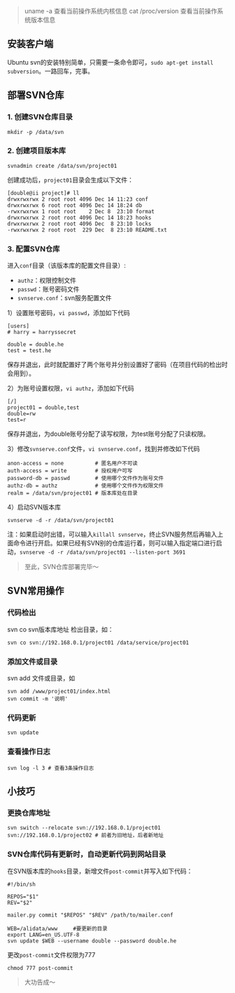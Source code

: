 > uname -a 查看当前操作系统内核信息
> cat /proc/version 查看当前操作系统版本信息

## 安装客户端

Ubuntu svn的安装特别简单，只需要一条命令即可，`sudo apt-get install subversion`。一路回车，完事。

## 部署SVN仓库

### 1. 创建SVN仓库目录

    mkdir -p /data/svn

### 2. 创建项目版本库
    
    svnadmin create /data/svn/project01
    
创建成功后，`project01`目录会生成以下文件：

    [double@ii project]# ll
    drwxrwxrwx 2 root root 4096 Dec 14 11:23 conf
    drwxrwxrwx 6 root root 4096 Dec 14 18:24 db
    -rwxrwxrwx 1 root root    2 Dec 8  23:10 format
    drwxrwxrwx 2 root root 4096 Dec 14 18:23 hooks
    drwxrwxrwx 2 root root 4096 Dec  8 23:10 locks
    -rwxrwxrwx 2 root root  229 Dec  8 23:10 README.txt
      
### 3. 配置SVN仓库

进入`conf`目录（该版本库的配置文件目录）:

* `authz`：权限控制文件
* `passwd`：账号密码文件
* `svnserve.conf`：svn服务配置文件

1）设置账号密码，`vi passwd`，添加如下代码

    [users]
    # harry = harryssecret
    
    double = double.he
    test = test.he
    
保存并退出，此时就配置好了两个账号并分别设置好了密码（在项目代码的检出时会用到）。

2）为账号设置权限，`vi authz`，添加如下代码

    [/]
    project01 = double,test
    double=rw
    test=r
    
保存并退出，为double账号分配了读写权限，为test账号分配了只读权限。

3）修改`svnserve.conf`文件，`vi svnserve.conf`，找到并修改如下代码

    anon-access = none          # 匿名用户不可读
    auth-access = write         # 授权用户可写
    password-db = passwd        # 使用哪个文件作为账号文件
    authz-db = authz            # 使用哪个文件作为权限文件
    realm = /data/svn/project01 # 版本库处在目录

4）启动SVN版本库

    svnserve -d -r /data/svn/project01
    
注：如果启动时出错，可以输入`killall svnserve`，终止SVN服务然后再输入上面命令进行开启。如果已经有SVN别的仓库运行着，则可以输入指定端口进行启动，`svnserve -d -r /data/svn/project01 --listen-port 3691`

> 至此，SVN仓库部署完毕～

## SVN常用操作

### 代码检出

svn co svn版本库地址 检出目录，如：

    svn co svn://192.168.0.1/project01 /data/service/project01
    
### 添加文件或目录

svn add 文件或目录，如

    svn add /www/project01/index.html
    svn commit -m '说明'
    
### 代码更新

    svn update
    
### 查看操作日志

    svn log -l 3 # 查看3条操作日志
    
## 小技巧

### 更换仓库地址

    svn switch --relocate svn://192.168.0.1/project01 svn://192.168.0.1/project02 # 前者为旧地址，后者新地址
    
### SVN仓库代码有更新时，自动更新代码到网站目录

在SVN版本库的`hooks`目录，新增文件`post-commit`并写入如下代码：

    #!/bin/sh

    REPOS="$1"
    REV="$2"
    
    mailer.py commit "$REPOS" "$REV" /path/to/mailer.conf
    
    WEB=/alidata/www     #要更新的目录
    export LANG=en_US.UTF-8
    svn update $WEB --username double --password double.he

更改`post-commit`文件权限为777

    chmod 777 post-commit
    
> 大功告成～

